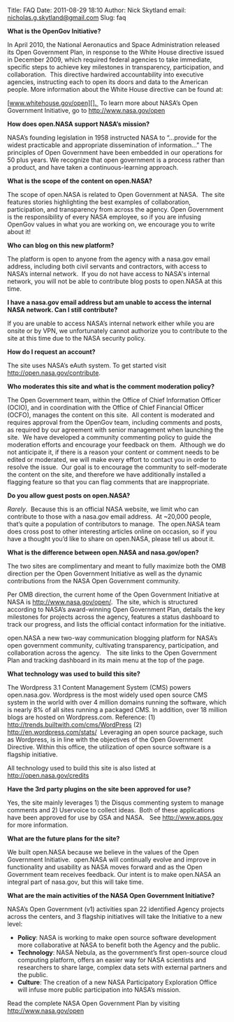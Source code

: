 Title: FAQ
Date: 2011-08-29 18:10
Author: Nick Skytland
email: nicholas.g.skytland@gmail.com
Slug: faq

**What is the OpenGov Initiative?**

In April 2010, the National Aeronautics and Space Administration
released its Open Government Plan, in response to the White House
directive issued in December 2009, which required federal agencies to
take immediate, specific steps to achieve key milestones in
transparency, participation, and collaboration.  This directive
hardwired accountability into executive agencies, instructing each to
open its doors and data to the American people. More information about
the White House directive can be found at:

[www.whitehouse.gov/open][].  To learn more about NASA’s Open Government
Initiative, go to <http://www.nasa.gov/open>

**How does open.NASA support NASA’s mission?**

NASA’s founding legislation in 1958 instructed NASA to “…provide for the
widest practicable and appropriate dissemination of information…” The
principles of Open Government have been embedded in our operations for
50 plus years. We recognize that open government is a process rather
than a product, and have taken a continuous-learning approach.

**What is the scope of the content on open.NASA?**

The scope of open.NASA is related to Open Government at NASA.  The site
features stories highlighting the best examples of collaboration,
participation, and transparency from across the agency. Open Government
is the responsibility of every NASA employee, so if you are infusing
OpenGov values in what you are working on, we encourage you to write
about it!

**Who can blog on this new platform?**

The platform is open to anyone from the agency with a nasa.gov email
address, including both civil servants and contractors, with access to
NASA’s internal network.  If you do not have access to NASA's internal
network, you will not be able to contribute blog posts to open.NASA at
this time.

**I have a nasa.gov email address but am unable to access the internal
NASA network. Can I still contribute?**

If you are unable to access NASA’s internal network either while you are
onsite or by VPN, we unfortunately cannot authorize you to contribute to
the site at this time due to the NASA security policy.

**How do I request an account?**

The site uses NASA’s eAuth system. To get started visit
<http://open.nasa.gov/contribute>.

**Who moderates this site and what is the comment moderation policy?**

The Open Government team, within the Office of Chief Information Officer
(OCIO), and in coordination with the Office of Chief Financial Officer
(OCFO), manages the content on this site.  All content is moderated and
requires approval from the OpenGov team, including comments and posts,
as required by our agreement with senior management when launching the
site.  We have developed a community commenting policy to guide the
moderation efforts and encourage your feedback on them.  Although we do
not anticipate it, if there is a reason your content or comment needs to
be edited or moderated, we will make every effort to contact you in
order to resolve the issue.  Our goal is to encourage the community to
self-moderate the content on the site, and therefore we have
additionally installed a flagging feature so that you can flag comments
that are inappropriate.

**Do you allow guest posts on open.NASA?**

*Rarely*.  Because this is an official NASA website, we limit who can
contribute to those with a nasa.gov email address.  At \~20,000 people,
that’s quite a population of contributors to manage.  The open.NASA team
does cross post to other interesting articles online on occasion, so if
you have a thought you’d like to share on open.NASA, please tell us
about it.

**What is the difference between open.NASA and nasa.gov/open?**

The two sites are complimentary and meant to fully maximize both the OMB
direction per the Open Government Initiative as well as the dynamic
contributions from the NASA Open Government community.

Per OMB direction, the current home of the Open Government Initiative at
NASA is <http://www.nasa.gov/open/>.  The site, which is structured
according to NASA’s award-winning Open Government Plan, details the key
milestones for projects across the agency, features a status dashboard
to track our progress, and lists the official contact information for
the initiative.

open.NASA a new two-way communication blogging platform for NASA’s open
government community, cultivating transparency, participation, and
collaboration across the agency.   The site links to the Open Government
Plan and tracking dashboard in its main menu at the top of the page.

**What technology was used to build this site?**

The Wordpress 3.1 Content Management System (CMS) powers open.nasa.gov.
Wordpress is the most widely used open source CMS system in the world
with over 4 million domains running the software, which is nearly 8% of
all sites running a packaged CMS. In addition, over 18 million blogs are
hosted on Wordpress.com. Reference: (1)
[http][][://][http][trends][http][.][http][builtwith][http][.][http][com][http][/][http][cms][http][/][http][WordPress][http]
(2)
[http][1][://][1][en][1][.][1][wordpress][1][.][1][com][1][/][1][stats][1][/][1] 
Leveraging an open source package, such as Wordpress, is in line with
the objectives of the Open Government Directive. Within this office, the
utilization of open source software is a flagship initiative.

All technology used to build this site is also listed at
http://open.nasa.gov/credits

**Have the 3rd party plugins on the site been approved for use?**

Yes, the site mainly leverages 1) the Disqus commenting system to manage
comments and 2) Uservoice to collect ideas.  Both of these applications
have been approved for use by GSA and NASA.   See <http://www.apps.gov>
for more information.

**What are the future plans for the site?**

We built open.NASA because we believe in the values of the Open
Government Initiative.  open.NASA will continually evolve and improve in
functionality and usability as NASA moves forward and as the Open
Government team receives feedback. Our intent is to make open.NASA an
integral part of nasa.gov, but this will take time.

**What are the main activities of the NASA Open Government Initiative?**

NASA’s Open Government (v1) activities span 22 identified Agency
projects across the centers, and 3 flagship initiatives will take the
Initiative to a new level:

-   **Policy**: NASA is working to make open source software development
    more collaborative at NASA to benefit both the Agency and the
    public.
-   **Technology**: NASA Nebula, as the government’s first open-source
    cloud computing platform, offers an easier way for NASA scientists
    and researchers to share large, complex data sets with external
    partners and the public.
-   **Culture**: The creation of a new NASA Participatory Exploration
    Office will infuse more public participation into NASA’s mission.

Read the complete NASA Open Government Plan by visiting
<http://www.nasa.gov/open>

 

  [www.whitehouse.gov/open]: http://www.whitehouse.gov/open
  [http]: http://trends.builtwith.com/cms/WordPress
  [1]: http://en.wordpress.com/stats/
